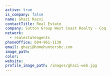 ```yaml
---
active: true
is_company: false
name: Ghazi Razvi
contactTitle: Real Estate
company: Sutton Group West Coast Realty - Coq
network:
  - realestateagents
phoneOffice: 604-961-1130
email: ghazi@homehuntersbc.com
image_path:
color:
website:
profile_image_path: /images/ghazi-web.jpg
---
```



